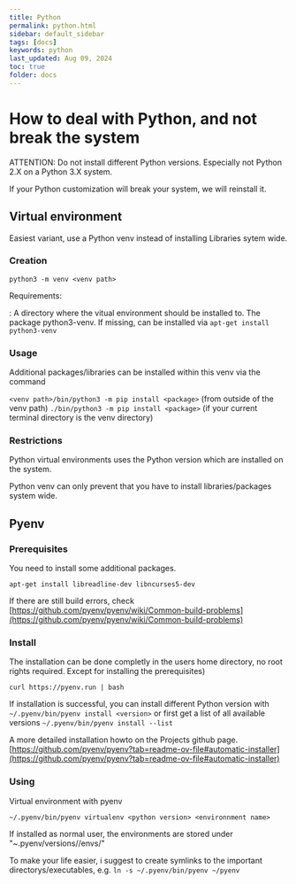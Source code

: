 ```yaml
---
title: Python
permalink: python.html
sidebar: default_sidebar
tags: [docs]
keywords: python
last_updated: Aug 09, 2024
toc: true
folder: docs
---
```


# How to deal with Python, and not break the system

ATTENTION: Do not install different Python versions. Especially not Python 2.X on a Python 3.X system.

If your Python customization will break your system, we will reinstall it.



## Virtual environment

Easiest variant, use a Python venv instead of installing Libraries sytem wide.


### Creation

```python3 -m venv <venv path>```

Requirements:

<venv path>: A directory where the vitual environment should be installed to.
The package python3-venv. If missing, can be installed via ```apt-get install python3-venv```


### Usage

Additional packages/libraries can be installed within this venv via the command

```<venv path>/bin/python3 -m pip install <package>``` (from outside of the venv path)
```./bin/python3 -m pip install <package>``` (if your current terminal directory is the venv directory)


### Restrictions

Python virtual environments uses the Python version which are installed on the system.

Python venv can only prevent that you have to install libraries/packages system wide.


## Pyenv

### Prerequisites

You need to install some additional packages.

```apt-get install libreadline-dev libncurses5-dev```

If there are still build errors, check [https://github.com/pyenv/pyenv/wiki/Common-build-problems](https://github.com/pyenv/pyenv/wiki/Common-build-problems)


### Install

The installation can be done completly in the users home directory, no root rights required. Except for installing the prerequisites)

```curl https://pyenv.run | bash```

If installation is successful, you can install different Python version with
```~/.pyenv/bin/pyenv install <version>```
or first get a list of all available versions
```~/.pyenv/bin/pyenv install --list```

A more detailed installation howto on the Projects github page.
[https://github.com/pyenv/pyenv?tab=readme-ov-file#automatic-installer](https://github.com/pyenv/pyenv?tab=readme-ov-file#automatic-installer)


### Using

Virtual environment with pyenv

```~/.pyenv/bin/pyenv virtualenv <python version> <environnment name>```

If installed as normal user, the environments are stored under "~.pyenv/versions/<python version>/envs/"

To make your life easier, i suggest to create symlinks to the important directorys/executables, e.g.
```ln -s ~/.pyenv/bin/pyenv ~/pyenv```

